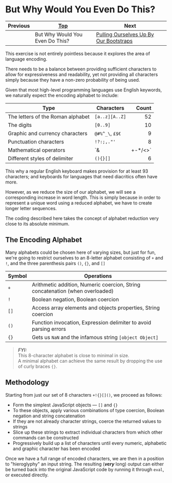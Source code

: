 
# But Why Would You Even Do This?

| Previous | [Top](/chriswhealy/hieroglyphy) | Next
|---|---|---
|   | But Why Would You Even Do This? | [Pulling Ourselves Up By Our Bootstraps](/chriswhealy/hieroglyphy/bootstraps/)

This exercise is not entirely pointless because it explores the area of language encoding.

There needs to be a balance between providing sufficient characters to allow for expressiveness and readability, yet not providing all characters simply because they have a non-zero probability of being used.

Given that most high-level programming languages use English keywords, we naturally expect the encoding alphabet to include:

| Type | Characters | Count
|---|---|--:
| The letters of the Roman alphabet | `[a..z][A..Z]`  | 52
| The digits                        | `[0..9]`        | 10
| Graphic and currency characters   | `@#%^_\`, `£$€` | 9
| Punctuation characters            | `!?:;,."'`      | 8
| Mathematical operators            | `&|+-*/<>`      | 8
| Different styles of delimiter     | `(){}[]`        | 6

This why a regular English keyboard makes provision for at least 93 characters; and keyboards for languages that need diacritics often have more.

However, as we reduce the size of our alphabet, we will see a corresponding increase in word length.
This is simply because in order to represent a unique word using a reduced alphabet, we have to create longer letter sequences.

The coding described here takes the concept of alphabet reduction very close to its absolute minimum.

## The Encoding Alphabet

Many alphabets could be chosen here of varying sizes, but just for fun, we're going to restrict ourselves to an 8-letter alphabet consisting of `+` and `!`, and the three parenthesis pairs `()`, `{}`, and `[]`

| Symbol | Operations
|---|---
| `+`  | Arithmetic addition, Numeric coercion, String concatenation (when overloaded)
| `!`  | Boolean negation, Boolean coercion
| `[]` | Access array elements and objects properties, String coercion
| `()` | Function invocation, Expression delimiter to avoid parsing errors
| `{}` | Gets us `NaN` and the infamous string `[object Object]`

> ***FYI:***<br>
> This 8-character alphabet is close to minimal in size.<br>
> A minimal alphabet can achieve the same result by dropping the use of curly braces `{}`.

## Methodology

Starting from just our set of 8 characters `+!{}[]()`, we proceed as follows:

* Form the simplest JavaScript objects &mdash; `[]` and `{}`
* To these objects, apply various combinations of type coercion, Boolean negation and string concatenation
* If they are not already character strings, coerce the returned values to strings
* Slice up these strings to extract individual characters from which other commands can be constructed
* Progressively build up a list of characters until every numeric, alphabetic and graphic character has been encoded

Once we have a full range of encoded characters, we are then in a position to "hieroglyphy" an input string.
The resulting (***very*** long) output can either be turned back into the original JavaScript code by running it through `eval`, or executed directly.
